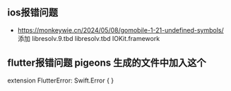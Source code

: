 ## ios报错问题
- https://monkeywie.cn/2024/05/08/gomobile-1-21-undefined-symbols/
添加
libresolv.9.tbd
libresolv.tbd 
IOKit.framework

## flutter报错问题 pigeons 生成的文件中加入这个
extension FlutterError: Swift.Error {
}